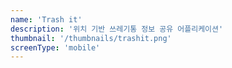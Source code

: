 ```yaml
---
name: 'Trash it'
description: '위치 기반 쓰레기통 정보 공유 어플리케이션'
thumbnail: '/thumbnails/trashit.png'
screenType: 'mobile'
---
```

